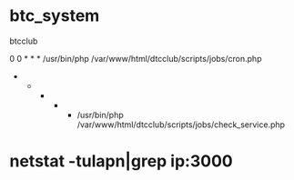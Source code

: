 # btc_system
btcclub

0 0 * * * /usr/bin/php /var/www/html/dtcclub/scripts/jobs/cron.php
* * * * * /usr/bin/php /var/www/html/dtcclub/scripts/jobs/check_service.php

netstat -tulapn|grep ip:3000
===
